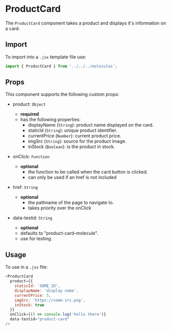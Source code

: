 # ProductCard

The `ProductCard` component takes a product and displays it's information on a card.

## Import

To import into a `.jsx` template file use:

```js
import { ProductCard } from '../../../molecules';
```

## Props

This component supports the following custom props:

- product: `Object`
  - **required**
  - has the following properties:
    - displayName (`String`): product name displayed on the card.
    - staticId (`String`): unique product identifier.
    - currentPrice (`Number`): current product price.
    - imgSrc (`String`): source for the product image.
    - inStock (`Boolean`): is the product in stock.
- onClick: `Function`
  - **optional**
    - the function to be called when the card button is clicked.
    - can only be used if an href is not included
- href: `String`
  - **optional**
    - the pathname of the page to navigate to.
    - takes priority over the onClick
- data-testid: `String`

  - **optional**
  - defaults to "product-card-molecule".
  - use for testing.

## Usage

To use in a `.jsx` file:

```js
<ProductCard
  product={{
    staticId: 'SOME_ID',
    displayName: 'display name',
    currentPrice: 5,
    imgSrc: 'https://some-src.png',
    inStock: true
  }}
  onClick={() => console.log('hello there')}
  data-testid="product-card"
/>
```
